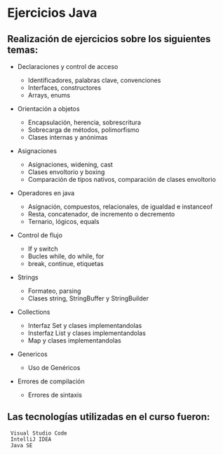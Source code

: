 # Ejercicios Java

## Realización de ejercicios sobre los siguientes temas:
* Declaraciones y control de acceso
    - Identificadores, palabras clave, convenciones
    - Interfaces, constructores
    - Arrays, enums
    
* Orientación a objetos
    - Encapsulación, herencia, sobrescritura
    - Sobrecarga de métodos, polimorfismo
    - Clases internas y anónimas

* Asignaciones
    - Asignaciones, widening, cast
    - Clases envoltorio y boxing
    - Comparación de tipos nativos, comparación de clases envoltorio

* Operadores en java
    - Asignación, compuestos, relacionales, de igualdad e instanceof
    - Resta, concatenador, de incremento o decremento
    - Ternario, lógicos, equals
    
* Control de flujo
    - If y switch
    - Bucles while, do while, for
    - break, continue, etiquetas

* Strings
    - Formateo, parsing
    - Clases string, StringBuffer y StringBuilder

* Collections
    - Interfaz Set y clases implementandolas
    - Insterfaz List y clases implementandolas
    - Map y clases implementandolas

* Genericos
    - Uso de Genéricos

* Errores de compilación
    - Errores de sintaxis

## Las tecnologías utilizadas en el curso fueron:
```
 Visual Studio Code
 IntelliJ IDEA
 Java SE 
```